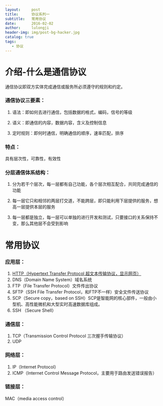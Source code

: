 ```yaml
---
layout:     post
title:      协议系列一
subtitle:   常用协议
date:       2016-02-02
author:     lulongji
header-img: img/post-bg-hacker.jpg
catalog: true
tags:
   - 协议
---
```


# 介绍-什么是通信协议

通信协议即双方实体完成通信或服务所必须遵守的规则和约定。

### 通信协议三要素：

1. 语法：即如何去进行通信，包括数据的格式，编码，信号的等级

2. 语义：即通信的内容，数据内容，含义及控制信息

3. 定时规则：即何时通信，明确通信的顺序，速率匹配，排序

### 特点：

具有层次性，可靠性，有效性

### 分层通信体系结构：

1. 分为若干个层次，每一层都有自己功能，各个层次相互配合，共同完成通信的功能

2. 每一层它只和相邻的两层打交道，不能跨层，即只能利用下层提供的服务，想高一层提供本层的服务

3. 每一层都是独立，每一层可以单独的进行开发和测试，只要接口的关系保持不变，那么其他层不会受到影响


# 常用协议

### 应用层：

1. [HTTP（Hypertext Transfer Protocol 超文本传输协议，显示网页）](http://blog.lulongji.cn/2016/02/03/%E5%8D%8F%E8%AE%AE-Http%E5%8D%8F%E8%AE%AE/)
2. DNS（Domain Name System）域名系统
3. FTP（File Transfer Protocol）文件传出协议
4. SFTP（SSH File Transfer Protocol，和FTP不一样）安全文件传送协议
5. SCP（Secure copy，based on SSH）SCP是智能网的核心部件，一般由小型机、高性能微机和大型实时高速数据库组成。
6. SSH （Secure Shell）

### 通信层：

1. TCP（Transmission Control Protocol 三次握手传输协议）
2. UDP

### 网络层：

1. IP（Internet Protocol）
2. ICMP（Internet Control Message Protocol，主要用于路由发送错误报告）

### 链接层：

MAC（media access control）


